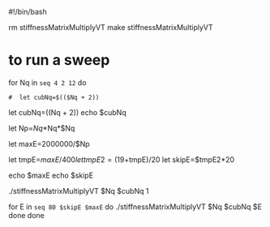 #!/bin/bash

rm stiffnessMatrixMultiplyVT
make stiffnessMatrixMultiplyVT

# to run a sweep
for Nq in `seq 4 2 12`
do

    #  let cubNq=$(($Nq + 2))
  let cubNq=$(($Nq + 2))
  echo $cubNq

  let Np=$Nq*$Nq*$Nq
  
  let maxE=2000000/$Np

  let tmpE=$maxE/400
  let tmpE2=(19+$tmpE)/20
  let skipE=$tmpE2*20
  
  echo $maxE
  echo $skipE

  ./stiffnessMatrixMultiplyVT $Nq $cubNq 1 
  
  for E in `seq 80 $skipE $maxE`
  do
    ./stiffnessMatrixMultiplyVT $Nq $cubNq $E
  done
done
      
